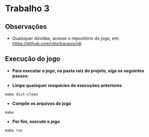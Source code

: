 # Trabalho 3

## Observações

* Quaisquer dúvidas, acesse o repositório do jogo, em: https://github.com/vitorbaraujo/idj

## Execução do jogo

* __Para executar o jogo, na pasta raíz do projeto, siga os seguintes passos:__

* __Limpe quaisquer resquícios do execuções anteriores__

`make dist-clean`

* __Compile os arquivos do jogo__

`make`

* __Por fim, execute o jogo__

`make run`
